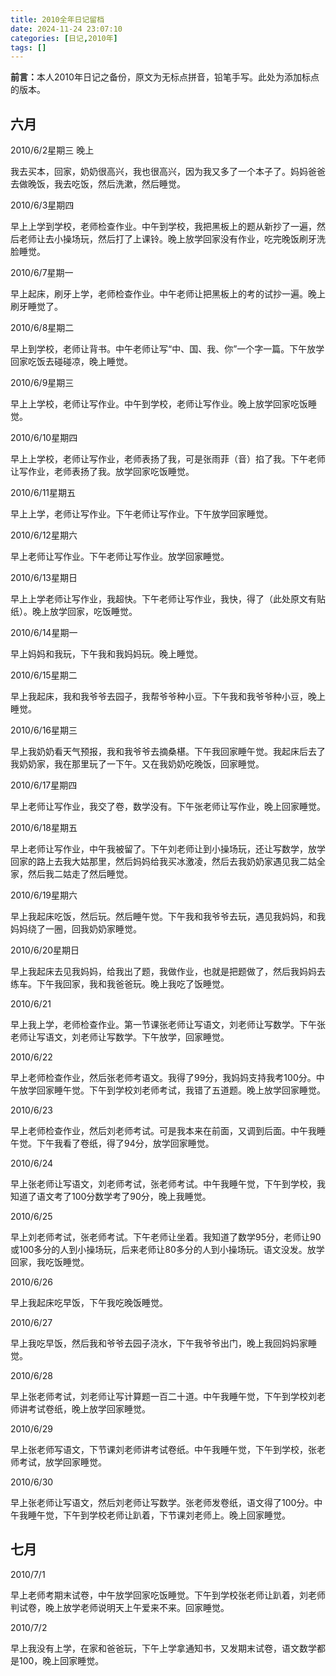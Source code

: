 ```yaml
---
title: 2010全年日记留档
date: 2024-11-24 23:07:10
categories: [日记,2010年]
tags: []
---
```


<b>前言：</b>本人2010年日记之备份，原文为无标点拼音，铅笔手写。此处为添加标点的版本。

<!--more-->

## 六月

2010/6/2星期三 晚上

我去买本，回家，奶奶很高兴，我也很高兴，因为我又多了一个本子了。妈妈爸爸去做晚饭，我去吃饭，然后洗漱，然后睡觉。

2010/6/3星期四

早上上学到学校，老师检查作业。中午到学校，我把黑板上的题从新抄了一遍，然后老师让去小操场玩，然后打了上课铃。晚上放学回家没有作业，吃完晚饭刷牙洗脸睡觉。

2010/6/7星期一

早上起床，刷牙上学，老师检查作业。中午老师让把黑板上的考的试抄一遍。晚上刷牙睡觉了。

2010/6/8星期二

早上到学校，老师让背书。中午老师让写“中、国、我、你”一个字一篇。下午放学回家吃饭去碰碰凉，晚上睡觉。

2010/6/9星期三

早上上学校，老师让写作业。中午到学校，老师让写作业。晚上放学回家吃饭睡觉。

2010/6/10星期四

早上上学校，老师让写作业，老师表扬了我，可是张雨菲（音）掐了我。下午老师让写作业，老师表扬了我。放学回家吃饭睡觉。

2010/6/11星期五

早上上学，老师让写作业。下午老师让写作业。下午放学回家睡觉。

2010/6/12星期六

早上老师让写作业。下午老师让写作业。放学回家睡觉。

2010/6/13星期日

早上上学老师让写作业，我超快。下午老师让写作业，我快，得了（此处原文有贴纸）。晚上放学回家，吃饭睡觉。

2010/6/14星期一

早上妈妈和我玩，下午我和我妈妈玩。晚上睡觉。

2010/6/15星期二

早上我起床，我和我爷爷去园子，我帮爷爷种小豆。下午我和我爷爷种小豆，晚上睡觉。

2010/6/16星期三

早上我奶奶看天气预报，我和我爷爷去摘桑椹。下午我回家睡午觉。我起床后去了我奶奶家，我在那里玩了一下午。又在我奶奶吃晚饭，回家睡觉。

2010/6/17星期四

早上老师让写作业，我交了卷，数学没有。下午张老师让写作业，晚上回家睡觉。

2010/6/18星期五

早上老师让写作业，中午我被留了。下午刘老师让到小操场玩，还让写数学，放学回家的路上去我大姑那里，然后妈妈给我买冰激凌，然后去我奶奶家遇见我二姑全家，然后我二姑走了然后睡觉。

2010/6/19星期六

早上我起床吃饭，然后玩。然后睡午觉。下午我和我爷爷去玩，遇见我妈妈，和我妈妈绕了一圈，回我奶奶家睡觉。

2010/6/20星期日

早上我起床去见我妈妈，给我出了题，我做作业，也就是把题做了，然后我妈妈去练车。下午我回家，我和我爸爸玩。晚上我吃了饭睡觉。

2010/6/21

早上我上学，老师检查作业。第一节课张老师让写语文，刘老师让写数学。下午张老师让写语文，刘老师让写数学。下午放学，回家睡觉。

2010/6/22

早上老师检查作业，然后张老师考语文。我得了99分，我妈妈支持我考100分。中午放学回家睡午觉。下午到学校刘老师考试，我错了五道题。晚上放学回家睡觉。

2010/6/23

早上老师检查作业，然后刘老师考试。可是我本来在前面，又调到后面。中午我睡午觉。下午我看了卷纸，得了94分，放学回家睡觉。

2010/6/24

早上张老师让写语文，刘老师考试，张老师考试。中午我睡午觉，下午到学校，我知道了语文考了100分数学考了90分，晚上我睡觉。

2010/6/25

早上刘老师考试，张老师考试。下午老师让坐着。我知道了数学95分，老师让90或100多分的人到小操场玩，后来老师让80多分的人到小操场玩。语文没发。放学回家，我吃饭睡觉。

2010/6/26

早上我起床吃早饭，下午我吃晚饭睡觉。

2010/6/27

早上我吃早饭，然后我和爷爷去园子浇水，下午我爷爷出门，晚上我回妈妈家睡觉。

2010/6/28

早上张老师考试，刘老师让写计算题一百二十道。中午我睡午觉，下午到学校刘老师讲考试卷纸，晚上放学回家睡觉。

2010/6/29

早上张老师写语文，下节课刘老师讲考试卷纸。中午我睡午觉，下午到学校，张老师考试，放学回家睡觉。

2010/6/30

早上张老师让写语文，然后刘老师让写数学。张老师发卷纸，语文得了100分。中午我睡午觉，下午到学校老师让趴着，下节课刘老师上。晚上回家睡觉。

## 七月

2010/7/1

早上老师考期末试卷，中午放学回家吃饭睡觉。下午到学校张老师让趴着，刘老师判试卷，晚上放学老师说明天上午爱来不来。回家睡觉。

2010/7/2

早上我没有上学，在家和爸爸玩，下午上学拿通知书，又发期末试卷，语文数学都是100，晚上回家睡觉。
